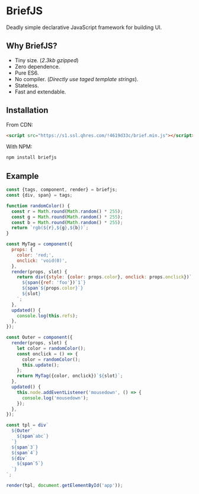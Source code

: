 # BriefJS

Deadly simple declarative JavaScript framework for building UI.

## Why BriefJS?

- Tiny size. (_2.3kb gzipped_)
- Zero dependence.
- Pure ES6.
- No compiler. (_Directly use taged template strings_).
- Stateless.
- Fast and extendable.

## Installation

From CDN:

```html
<script src="https://s1.ssl.qhres.com/!4619d33c/brief.min.js"></script>
```

With NPM:

```bash
npm install briefjs
```

## Example

```js
const {tags, component, render} = briefjs;
const {div, span} = tags;

function randomColor() {
  const r = Math.round(Math.random() * 255);
  const g = Math.round(Math.random() * 255);
  const b = Math.round(Math.random() * 255);
  return `rgb(${r},${g},${b})`;
}

const MyTag = component({
  props: {
    color: 'red;',
    onclick: 'void(0)',
  },
  render(props, slot) {
    return div({style: {color: props.color}, onclick: props.onclick})`
      ${span({ref: 'foo'})`1`}
      ${span`${props.color}`}
      ${slot}
    `;
  },
  updated() {
    console.log(this.refs);
  },
});

const Outer = component({
  render(props, slot) {
    let color = randomColor();
    const onclick = () => {
      color = randomColor();
      this.update();
    };
    return MyTag({color, onclick})`${slot}`;
  },
  updated() {
    this.node.addEventListener('mousedown', () => {
      console.log('mousedown');
    });
  },
});

const tpl = div`
  ${Outer`
    ${span`abc`}
  `}
  ${span`3`}
  ${span`4`}
  ${div`
    ${span`5`}
  `}
`;

render(tpl, document.getElementById('app'));
```
